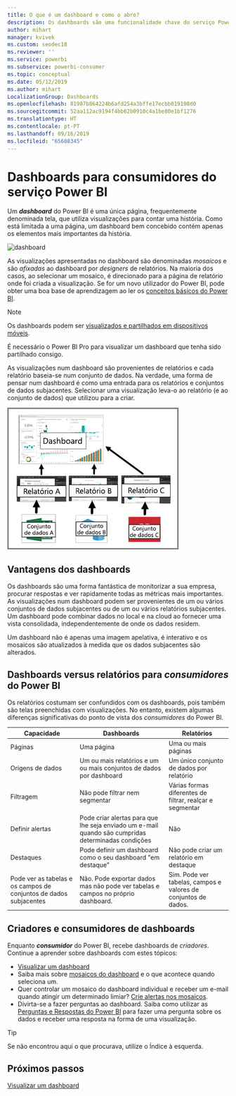 ```yaml
---
title: O que é um dashboard e como o abro?
description: Os dashboards são uma funcionalidade chave do serviço Power BI.
author: mihart
manager: kvivek
ms.custom: seodec18
ms.reviewer: ''
ms.service: powerbi
ms.subservice: powerbi-consumer
ms.topic: conceptual
ms.date: 05/12/2019
ms.author: mihart
LocalizationGroup: Dashboards
ms.openlocfilehash: 81987b864224b6afd254a3bffe17ecbb019198d0
ms.sourcegitcommit: 52aa112ac9194f4bb62b0910c4a1be80e1bf1276
ms.translationtype: HT
ms.contentlocale: pt-PT
ms.lasthandoff: 09/16/2019
ms.locfileid: "65608345"
---
```

# <a name="dashboards-for-power-bi-service-consumers"></a>Dashboards para consumidores do serviço Power BI

Um ***dashboard*** do Power BI é uma única página, frequentemente denominada tela, que utiliza visualizações para contar uma história. Como está limitada a uma página, um dashboard bem concebido contém apenas os elementos mais importantes da história.

![dashboard](media/end-user-dashboards/power-bi-dashboard2.png)

As visualizações apresentadas no dashboard são denominadas *mosaicos* e são *afixadas* ao dashboard por *designers* de relatórios. Na maioria dos casos, ao selecionar um mosaico, é direcionado para a página de relatório onde foi criada a visualização. Se for um novo utilizador do Power BI, pode obter uma boa base de aprendizagem ao ler os [conceitos básicos do Power BI](end-user-basic-concepts.md).

> [!NOTE]
> Os dashboards podem ser [visualizados e partilhados em dispositivos móveis](mobile/mobile-apps-view-dashboard.md).
>
> É necessário o Power BI Pro para visualizar um dashboard que tenha sido partilhado consigo.
> 

As visualizações num dashboard são provenientes de relatórios e cada relatório baseia-se num conjunto de dados. Na verdade, uma forma de pensar num dashboard é como uma entrada para os relatórios e conjuntos de dados subjacentes. Selecionar uma visualização leva-o ao relatório (e ao conjunto de dados) que utilizou para a criar.

![diagrama a mostrar as relações entre dashboards, relatórios, conjuntos de dados](media/end-user-dashboards/power-bi-diagram.png)

## <a name="advantages-of-dashboards"></a>Vantagens dos dashboards
Os dashboards são uma forma fantástica de monitorizar a sua empresa, procurar respostas e ver rapidamente todas as métricas mais importantes. As visualizações num dashboard podem ser provenientes de um ou vários conjuntos de dados subjacentes ou de um ou vários relatórios subjacentes. Um dashboard pode combinar dados no local e na cloud ao fornecer uma vista consolidada, independentemente de onde os dados residem.

Um dashboard não é apenas uma imagem apelativa, é interativo e os mosaicos são atualizados à medida que os dados subjacentes são alterados.

## <a name="dashboards-versus-reports-for-power-bi-consumers"></a>Dashboards versus relatórios para ***consumidores*** do Power BI
Os relatórios costumam ser confundidos com os dashboards, pois também são telas preenchidas com visualizações. No entanto, existem algumas diferenças significativas do ponto de vista dos *consumidores* do Power BI.

| **Capacidade** | **Dashboards** | **Relatórios** |
| --- | --- | --- |
| Páginas |Uma página |Uma ou mais páginas |
| Origens de dados |Um ou mais relatórios e um ou mais conjuntos de dados por dashboard |Um único conjunto de dados por relatório |
| Filtragem |Não pode filtrar nem segmentar |Várias formas diferentes de filtrar, realçar e segmentar |
| Definir alertas |Pode criar alertas para que lhe seja enviado um e-mail quando são cumpridas determinadas condições |Não |
| Destaques |Pode definir um dashboard como o seu dashboard "em destaque" |Não pode criar um relatório em destaque |
| Pode ver as tabelas e os campos de conjuntos de dados subjacentes |Não. Pode exportar dados mas não pode ver tabelas e campos no próprio dashboard. |Sim. Pode ver tabelas, campos e valores de conjuntos de dados. |


## <a name="dashboard-creators-and-dashboard-consumers"></a>Criadores e consumidores de dashboards
Enquanto ***consumidor*** do Power BI, recebe dashboards de *criadores*. Continue a aprender sobre dashboards com estes tópicos:

* [Visualizar um dashboard](end-user-dashboard-open.md)
* Saiba mais sobre [mosaicos do dashboard](end-user-tiles.md) e o que acontece quando seleciona um.
* Quer controlar um mosaico do dashboard individual e receber um e-mail quando atingir um determinado limiar? [Crie alertas nos mosaicos](end-user-alerts.md).
* Divirta-se a fazer perguntas ao dashboard. Saiba como utilizar as [Perguntas e Respostas do Power BI](end-user-q-and-a.md) para fazer uma pergunta sobre os dados e receber uma resposta na forma de uma visualização.

> [!TIP]
> Se não encontrou aqui o que procurava, utilize o Índice à esquerda.
> 

## <a name="next-steps"></a>Próximos passos
[Visualizar um dashboard](end-user-dashboard-open.md) 